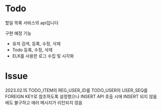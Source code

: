 # Todo
할일 목록 서비스의 api입니다

구현 예정 기능
- 유저 검색, 등록, 수정, 삭제
- Todo 등록, 수정, 삭제
- ELK를 사용한 로그 수집 및 시각화

# Issue
2023.02.15 
TODO_ITEM의 REG_USER_ID를 TODO_USER의 USER_SEQ를 FOREIGN KEY로 참조하도록 설정했으나 INSERT API 호출 시에 INSERT 되지 않음에도 불구하고 에러 메시지가 리턴되지 않음
